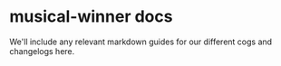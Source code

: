 # musical-winner docs

We'll include any relevant markdown guides for our different cogs and changelogs here. 
